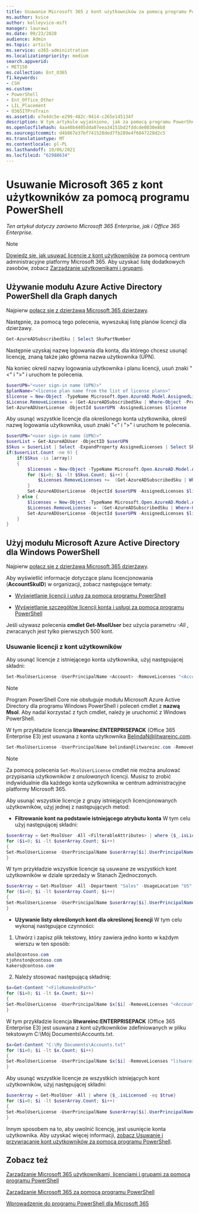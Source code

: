 ```yaml
---
title: Usuwanie Microsoft 365 z kont użytkowników za pomocą programu PowerShell
ms.author: kvice
author: kelleyvice-msft
manager: laurawi
ms.date: 09/23/2020
audience: Admin
ms.topic: article
ms.service: o365-administration
ms.localizationpriority: medium
search.appverid:
- MET150
ms.collection: Ent_O365
f1.keywords:
- CSH
ms.custom:
- PowerShell
- Ent_Office_Other
- LIL_Placement
- O365ITProTrain
ms.assetid: e7e4dc5e-e299-482c-9414-c265e145134f
description: W tym artykule wyjaśniono, jak za pomocą programu PowerShell Microsoft 365 wcześniej przypisanych użytkownikom licencje.
ms.openlocfilehash: 4aa40b4405dda07eea34151bd2fddcde0030e8b8
ms.sourcegitcommit: d4b867e37bf741528ded7fb289e4f6847228d2c5
ms.translationtype: MT
ms.contentlocale: pl-PL
ms.lasthandoff: 10/06/2021
ms.locfileid: "62988634"
---
```

# <a name="remove-microsoft-365-licenses-from-user-accounts-with-powershell"></a>Usuwanie Microsoft 365 z kont użytkowników za pomocą programu PowerShell

*Ten artykuł dotyczy zarówno Microsoft 365 Enterprise, jak i Office 365 Enterprise.*

>[!Note]
>[Dowiedz się, jak usuwać licencje z kont użytkowników](../admin/manage/remove-licenses-from-users.md) za pomocą centrum administracyjne platformy Microsoft 365. Aby uzyskać listę dodatkowych zasobów, zobacz [Zarządzanie użytkownikami i grupami](/admin).
>

## <a name="use-the-azure-active-directory-powershell-for-graph-module"></a>Używanie modułu Azure Active Directory PowerShell dla Graph danych

Najpierw [połącz się z dzierżawą Microsoft 365 dzierżawy](connect-to-microsoft-365-powershell.md#connect-with-the-azure-active-directory-powershell-for-graph-module).

Następnie, za pomocą tego polecenia, wywszukaj listę planów licencji dla dzierżawy.

```powershell
Get-AzureADSubscribedSku | Select SkuPartNumber
```

Następnie uzyskaj nazwę logowania dla konta, dla którego chcesz usunąć licencję, znaną także jako główna nazwa użytkownika (UPN).

Na koniec określ nazwy logowania użytkownika i planu licencji, usuń znaki "<" i ">" i uruchom te polecenia.

```powershell
$userUPN="<user sign-in name (UPN)>"
$planName="<license plan name from the list of license plans>"
$license = New-Object -TypeName Microsoft.Open.AzureAD.Model.AssignedLicenses
$License.RemoveLicenses = (Get-AzureADSubscribedSku | Where-Object -Property SkuPartNumber -Value $planName -EQ).SkuID
Set-AzureADUserLicense -ObjectId $userUPN -AssignedLicenses $license
```

Aby usunąć wszystkie licencje dla określonego konta użytkownika, określ nazwę logowania użytkownika, usuń znaki "<" i ">" i uruchom te polecenia.

```powershell
$userUPN="<user sign-in name (UPN)>"
$userList = Get-AzureADUser -ObjectID $userUPN
$Skus = $userList | Select -ExpandProperty AssignedLicenses | Select SkuID
if($userList.Count -ne 0) {
    if($Skus -is [array])
    {
        $licenses = New-Object -TypeName Microsoft.Open.AzureAD.Model.AssignedLicenses
        for ($i=0; $i -lt $Skus.Count; $i++) {
            $Licenses.RemoveLicenses +=  (Get-AzureADSubscribedSku | Where-Object -Property SkuID -Value $Skus[$i].SkuId -EQ).SkuID   
        }
        Set-AzureADUserLicense -ObjectId $userUPN -AssignedLicenses $licenses
    } else {
        $licenses = New-Object -TypeName Microsoft.Open.AzureAD.Model.AssignedLicenses
        $Licenses.RemoveLicenses =  (Get-AzureADSubscribedSku | Where-Object -Property SkuID -Value $Skus.SkuId -EQ).SkuID
        Set-AzureADUserLicense -ObjectId $userUPN -AssignedLicenses $licenses
    }
}
```

## <a name="use-the-microsoft-azure-active-directory-module-for-windows-powershell"></a>Użyj modułu Microsoft Azure Active Directory dla Windows PowerShell

Najpierw [połącz się z dzierżawą Microsoft 365 dzierżawy](connect-to-microsoft-365-powershell.md#connect-with-the-microsoft-azure-active-directory-module-for-windows-powershell).
   
Aby wyświetlić informacje dotyczące planu licencjonowania (**AccountSkuID**) w organizacji, zobacz następujące tematy:
    
  - [Wyświetlanie licencji i usług za pomocą programu PowerShell](view-licenses-and-services-with-microsoft-365-powershell.md)
    
  - [Wyświetlanie szczegółów licencji konta i usługi za pomocą programu PowerShell](view-account-license-and-service-details-with-microsoft-365-powershell.md)
    
Jeśli używasz polecenia **cmdlet Get-MsolUser** bez użycia parametru _-All_ , zwracanych jest tylko pierwszych 500 kont.
    
### <a name="removing-licenses-from-user-accounts"></a>Usuwanie licencji z kont użytkowników

Aby usunąć licencje z istniejącego konta użytkownika, użyj następującej składni:
  
```powershell
Set-MsolUserLicense -UserPrincipalName <Account> -RemoveLicenses "<AccountSkuId1>", "<AccountSkuId2>"...
```

>[!Note]
>Program PowerShell Core nie obsługuje modułu Microsoft Azure Active Directory dla programu Windows PowerShell i poleceń cmdlet z **nazwą Msol**. Aby nadal korzystać z tych cmdlet, należy je uruchomić z Windows PowerShell.
>

W tym przykładzie licencja **litwareinc:ENTERPRISEPACK** (Office 365 Enterprise E3) jest usuwana z konta użytkownika BelindaN@litwareinc.com.
  
```powershell
Set-MsolUserLicense -UserPrincipalName belindan@litwareinc.com -RemoveLicenses "litwareinc:ENTERPRISEPACK"
```

>[!Note]
>Za pomocą polecenia `Set-MsolUserLicense` cmdlet nie można anulować przypisania użytkowników z *anulowanych* licencji. Musisz to zrobić indywidualnie dla każdego konta użytkownika w centrum administracyjne platformy Microsoft 365.
>

Aby usunąć wszystkie licencje z grupy istniejących licencjonowanych użytkowników, użyj jednej z następujących metod:
  
- **Filtrowanie kont na podstawie istniejącego atrybutu konta** W tym celu użyj następującej składni:
    
```powershell
$userArray = Get-MsolUser -All <FilterableAttributes> | where {$_.isLicensed -eq $true}
for ($i=0; $i -lt $userArray.Count; $i++)
{
Set-MsolUserLicense -UserPrincipalName $userArray[$i].UserPrincipalName -RemoveLicenses $userArray[$i].licenses.accountskuid
}
```

W tym przykładzie wszystkie licencje są usuwane ze wszystkich kont użytkowników w dziale sprzedaży w Stanach Zjednoczonych.
    
```powershell
$userArray = Get-MsolUser -All -Department "Sales" -UsageLocation "US" | where {$_.isLicensed -eq $true}
for ($i=0; $i -lt $userArray.Count; $i++)
{
Set-MsolUserLicense -UserPrincipalName $userArray[$i].UserPrincipalName -RemoveLicenses $userArray[$i].licenses.accountskuid
}
```

- **Używanie listy określonych kont dla określonej licencji** W tym celu wykonaj następujące czynności:
    
1. Utwórz i zapisz plik tekstowy, który zawiera jedno konto w każdym wierszu w ten sposób:
    
  ```powershell
akol@contoso.com
tjohnston@contoso.com
kakers@contoso.com
  ```

2. Należy stosować następującą składnię:
    
  ```powershell
  $x=Get-Content "<FileNameAndPath>"
  for ($i=0; $i -lt $x.Count; $i++)
  {
  Set-MsolUserLicense -UserPrincipalName $x[$i] -RemoveLicenses "<AccountSkuId1>","<AccountSkuId2>"...
  }
  ```
W tym przykładzie licencja **litwareinc:ENTERPRISEPACK** (Office 365 Enterprise E3) jest usuwana z kont użytkowników zdefiniowanych w pliku tekstowym C:\Mój Documents\Accounts.txt.
    
  ```powershell
  $x=Get-Content "C:\My Documents\Accounts.txt"
  for ($i=0; $i -lt $x.Count; $i++)
  {
  Set-MsolUserLicense -UserPrincipalName $x[$i] -RemoveLicenses "litwareinc:ENTERPRISEPACK"
  }
  ```

Aby usunąć wszystkie licencje ze wszystkich istniejących kont użytkowników, użyj następującej składni:
  
```powershell
$userArray = Get-MsolUser -All | where {$_.isLicensed -eq $true}
for ($i=0; $i -lt $userArray.Count; $i++)
{
Set-MsolUserLicense -UserPrincipalName $userArray[$i].UserPrincipalName -RemoveLicenses $userArray[$i].licenses.accountskuid
}
```

Innym sposobem na to, aby uwolnić licencję, jest usunięcie konta użytkownika. Aby uzyskać więcej informacji, [zobacz Usuwanie i przywracanie kont użytkowników za pomocą programu PowerShell](delete-and-restore-user-accounts-with-microsoft-365-powershell.md).
  
## <a name="see-also"></a>Zobacz też

[Zarządzanie Microsoft 365 użytkownikami, licencjami i grupami za pomocą programu PowerShell](manage-user-accounts-and-licenses-with-microsoft-365-powershell.md)
  
[Zarządzanie Microsoft 365 za pomocą programu PowerShell](manage-microsoft-365-with-microsoft-365-powershell.md)
  
[Wprowadzenie do programu PowerShell dla Microsoft 365](getting-started-with-microsoft-365-powershell.md)